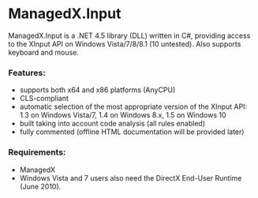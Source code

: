 # ManagedX.Input
ManagedX.Input is a .NET 4.5 library (DLL) written in C#, providing access to the XInput API on Windows Vista/7/8/8.1 (10 untested).
Also supports keyboard and mouse.


### Features:
- supports both x64 and x86 platforms (AnyCPU)
- CLS-compliant
- automatic selection of the most appropriate version of the XInput API: 1.3 on Windows Vista/7, 1.4 on Windows 8.x, 1.5 on Windows 10
- built taking into account code analysis (all rules enabled)
- fully commented (offline HTML documentation will be provided later)


### Requirements:
- ManagedX
- Windows Vista and 7 users also need the DirectX End-User Runtime (June 2010).